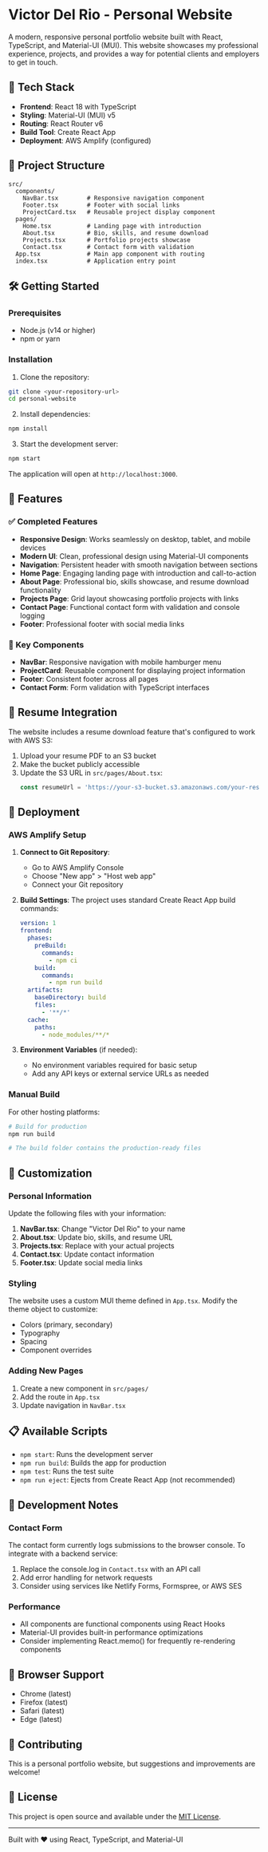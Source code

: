 # Victor Del Rio - Personal Website

A modern, responsive personal portfolio website built with React, TypeScript, and Material-UI (MUI). This website showcases my professional experience, projects, and provides a way for potential clients and employers to get in touch.

## 🚀 Tech Stack

- **Frontend**: React 18 with TypeScript
- **Styling**: Material-UI (MUI) v5
- **Routing**: React Router v6
- **Build Tool**: Create React App
- **Deployment**: AWS Amplify (configured)

## 📁 Project Structure

```
src/
  components/
    NavBar.tsx        # Responsive navigation component
    Footer.tsx        # Footer with social links
    ProjectCard.tsx   # Reusable project display component
  pages/
    Home.tsx          # Landing page with introduction
    About.tsx         # Bio, skills, and resume download
    Projects.tsx      # Portfolio projects showcase
    Contact.tsx       # Contact form with validation
  App.tsx             # Main app component with routing
  index.tsx           # Application entry point
```

## 🛠 Getting Started

### Prerequisites

- Node.js (v14 or higher)
- npm or yarn

### Installation

1. Clone the repository:
```bash
git clone <your-repository-url>
cd personal-website
```

2. Install dependencies:
```bash
npm install
```

3. Start the development server:
```bash
npm start
```

The application will open at `http://localhost:3000`.

## 🎨 Features

### ✅ Completed Features

- **Responsive Design**: Works seamlessly on desktop, tablet, and mobile devices
- **Modern UI**: Clean, professional design using Material-UI components
- **Navigation**: Persistent header with smooth navigation between sections
- **Home Page**: Engaging landing page with introduction and call-to-action
- **About Page**: Professional bio, skills showcase, and resume download functionality
- **Projects Page**: Grid layout showcasing portfolio projects with links
- **Contact Page**: Functional contact form with validation and console logging
- **Footer**: Professional footer with social media links

### 🎯 Key Components

- **NavBar**: Responsive navigation with mobile hamburger menu
- **ProjectCard**: Reusable component for displaying project information
- **Footer**: Consistent footer across all pages
- **Contact Form**: Form validation with TypeScript interfaces

## 📄 Resume Integration

The website includes a resume download feature that's configured to work with AWS S3:

1. Upload your resume PDF to an S3 bucket
2. Make the bucket publicly accessible
3. Update the S3 URL in `src/pages/About.tsx`:
   ```typescript
   const resumeUrl = 'https://your-s3-bucket.s3.amazonaws.com/your-resume.pdf';
   ```

## 🚀 Deployment

### AWS Amplify Setup

1. **Connect to Git Repository**:
   - Go to AWS Amplify Console
   - Choose "New app" > "Host web app"
   - Connect your Git repository

2. **Build Settings**:
   The project uses standard Create React App build commands:
   ```yaml
   version: 1
   frontend:
     phases:
       preBuild:
         commands:
           - npm ci
       build:
         commands:
           - npm run build
     artifacts:
       baseDirectory: build
       files:
         - '**/*'
     cache:
       paths:
         - node_modules/**/*
   ```

3. **Environment Variables** (if needed):
   - No environment variables required for basic setup
   - Add any API keys or external service URLs as needed

### Manual Build

For other hosting platforms:

```bash
# Build for production
npm run build

# The build folder contains the production-ready files
```

## 🎨 Customization

### Personal Information

Update the following files with your information:

1. **NavBar.tsx**: Change "Victor Del Rio" to your name
2. **About.tsx**: Update bio, skills, and resume URL
3. **Projects.tsx**: Replace with your actual projects
4. **Contact.tsx**: Update contact information
5. **Footer.tsx**: Update social media links

### Styling

The website uses a custom MUI theme defined in `App.tsx`. Modify the theme object to customize:

- Colors (primary, secondary)
- Typography
- Spacing
- Component overrides

### Adding New Pages

1. Create a new component in `src/pages/`
2. Add the route in `App.tsx`
3. Update navigation in `NavBar.tsx`

## 📋 Available Scripts

- `npm start`: Runs the development server
- `npm run build`: Builds the app for production
- `npm test`: Runs the test suite
- `npm run eject`: Ejects from Create React App (not recommended)

## 🐛 Development Notes

### Contact Form

The contact form currently logs submissions to the browser console. To integrate with a backend service:

1. Replace the console.log in `Contact.tsx` with an API call
2. Add error handling for network requests
3. Consider using services like Netlify Forms, Formspree, or AWS SES

### Performance

- All components are functional components using React Hooks
- Material-UI provides built-in performance optimizations
- Consider implementing React.memo() for frequently re-rendering components

## 📱 Browser Support

- Chrome (latest)
- Firefox (latest)
- Safari (latest)
- Edge (latest)

## 🤝 Contributing

This is a personal portfolio website, but suggestions and improvements are welcome!

## 📄 License

This project is open source and available under the [MIT License](LICENSE).

---

Built with ❤️ using React, TypeScript, and Material-UI
